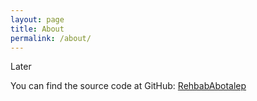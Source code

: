 ```yaml
---
layout: page
title: About
permalink: /about/
---
```


Later

You can find the source code at GitHub:
[RehbabAbotalep](https://github.com/RehabAbotalep)


